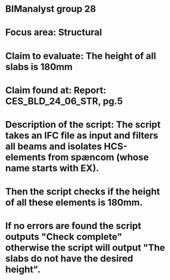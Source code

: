 # BIManalyst group 28

# Focus area: Structural
# Claim to evaluate: The height of all slabs is 180mm
# Claim found at: Report: CES_BLD_24_06_STR, pg.5
# Description of the script: The script takes an IFC file as input and filters all beams and isolates HCS-elements from spæncom (whose name starts with EX).
#                            Then the script checks if the height of all these elements is 180mm.
#                            If no errors are found the script outputs "Check complete" otherwise the script will output "The slabs do not have the desired height".
